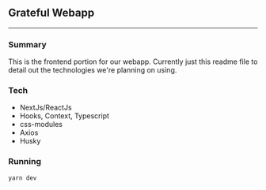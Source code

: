 ## Grateful Webapp

---

### Summary

This is the frontend portion for our webapp. Currently just this readme file to detail out the technologies we're planning on using.

### Tech

- NextJs/ReactJs
- Hooks, Context, Typescript
- css-modules
- Axios
- Husky

### Running

`yarn dev`
